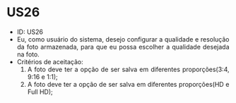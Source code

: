 # US26

<ul>
<li> ID: US26</li>
<li align="justify"> Eu, como usuário do sistema, desejo configurar a qualidade e resolução da foto armazenada, para que eu possa escolher a qualidade desejada na foto.</li>
<li align="justify"> Critérios de aceitação:
    <ol>
    <li> A foto deve ter a opção de ser salva em diferentes proporções(3:4, 9:16 e 1:1);</li>
    <li>  A foto deve ter a opção de ser salva em diferentes proporções(HD e Full HD);</li>
    </ol>
</ul>